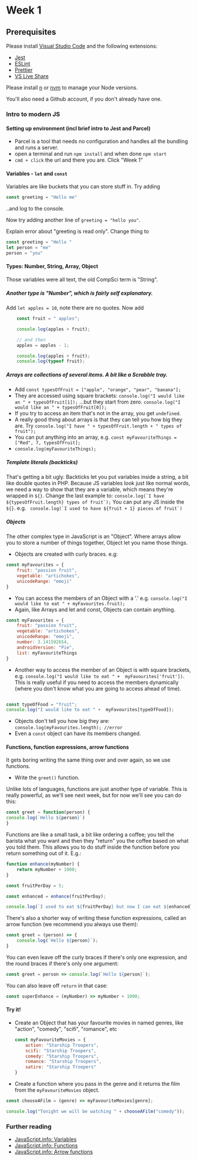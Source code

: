 # Week 1

## Prerequisites

Please install [Visual Studio Code](https://code.visualstudio.com/) and the
following extensions:

-   [Jest](https://marketplace.visualstudio.com/items?itemName=firsttris.vscode-jest-runner)
-   [ESLint](https://marketplace.visualstudio.com/items?itemName=dbaeumer.vscode-eslint)
-   [Prettier](https://marketplace.visualstudio.com/items?itemName=esbenp.prettier-vscode)
-   [VS Live Share](https://marketplace.visualstudio.com/items?itemName=MS-vsliveshare.vsliveshare)

Please install [n](https://github.com/tj/n) or
[nvm](https://github.com/creationix/nvm) to manage your Node versions.

You'll also need a Github account, if you don't already have one.


### Intro to modern JS

#### Setting up environment (incl brief intro to Jest and Parcel)
-   Parcel is a tool that needs no configuration and handles all the bundling and runs a server.
-   open a terminal and run `npm install` and when done `npm start`
-   `cmd + click` the url and there you are. Click "Week 1"
    
#### Variables - `let` and `const`

Variables are like buckets that you can store stuff in. Try adding 
```js
const greeting = "Hello me"
```
..and log to the console.

Now try adding another line of `greeting = "hello you"`.

Explain error about "greeting is read only". Change thing to
```js
const greeting = "Hello "
let person = "me"
person = "you"
```
    
#### Types: Number, String, Array, Object

Those variables were all text, the old CompSci term is "String".

##### Another type is "Number", which is fairly self explanatory.

Add `let apples = 10`, note there are no quotes. Now add 
```javascript 
    const fruit = " apples";

    console.log(apples + fruit);

    // and then
    apples = apples - 1;

    console.log(apples + fruit);
    console.log(typeof fruit);
```
##### Arrays are collections of several items. A bit like a Scrabble tray.

- Add `const typesOfFruit = ["apple", "orange", "pear", "banana"];`
- They are accessed using square brackets:
    `console.log("I would like an " + typesOfFruit[1]);`
    ...but they start from zero.
    `console.log("I would like an " + typesOfFruit[0]);`
- If you try to access an item that's not in the array, you get `undefined`.
- A really good thing about arrays is that they can tell you how big they are. Try `console.log("I have " + typesOfFruit.length + " types of fruit");`
- You can put anything into an array, e.g. `const myFavouriteThings = ["Red", 7, typesOfFruit];`
- `console.log(myFavouriteThings);`

##### Template literals (backticks)

That's getting a bit ugly. Backticks let you put variables inside a string, a bit like double quotes in PHP. Because JS variables look just like normal words, we need a way to show that they are a variable, which means they're wrapped in `${}`. Change the last example to:
``console.log(`I have ${typesOfFruit.length} types of fruit`);``
You can put any JS inside the `${}`. e.g. 
`` console.log(`I used to have ${fruit + 1} pieces of fruit`)``

##### Objects
The other complex type in JavaScript is an "Object". Where arrays allow you to store a number of things together, Object let you name those things.

- Objects are created with curly braces. e.g: 
```js
const myFavourites = {
    fruit: "passion fruit",
    vegetable: "artichokes",
    unicodeRange: "emoji" 
}
```
- You can access the members of an Object with a '.' e.g. `console.log("I would like to eat " + myFavourites.fruit);`
- Again, like Arrays and let and const, Objects can contain anything.

```js
const myFavourites = {
    fruit: "passion fruit",
    vegetable: "artichokes",
    unicodeRange: "emoji",
    number: 3.141592654,
    androidVersion: "Pie",
    list: myFavouriteThings
}
```
- Another way to access the member of an Object is with square brackets, e.g. 
`console.log("I would like to eat " +  myFavourites['fruit'])`. This is really useful if you need to access the members dynamically (where you don't know what you are going to access ahead of time).
```js

const typeOfFood = "fruit";
console.log("I would like to eat " +  myFavourites[typeOfFood]);

```
- Objects don't tell you how big they are: `console.log(myFavourites.length); //error`
- Even a `const` object can have its members changed. 

#### Functions, function expressions, arrow functions

It gets boring writing the same thing over and over again, so we use functions.

-   Write the `greet()` function.

Unlike lots of languages, functions are just another type of variable. This is really powerful, as we'll see next week, but for now we'll see you can do this:

```js
const greet = function(person) {
console.log(`Hello ${person}`)
}
```

Functions are like a small task, a bit like ordering a coffee; you tell the barista what you want and then they "return" you the coffee based on what you told them. This allows you to do stuff inside the function before you return something out of it. E.g.:

```js
function enhance(myNumber) {
    return myNumber + 1000;
}

const fruitPerDay = 5;

const enhanced = enhance(fruitPerDay);

console.log(`I used to eat ${fruitPerDay} but now I can eat ${enhanced}`);

```

There's also a shorter way of writing these function expressions, called an arrow function (we recommend you always use them):

```js
const greet = (person) => {
    console.log(`Hello ${person}`);
}
```

You can even leave off the curly braces if there's only one expression, and the round braces if there's only one argument:

```js
const greet = person => console.log(`Hello ${person}`);
```

You can also leave off `return` in that case:

```js
const superEnhance = (myNumber) => myNumber + 1000;
```
        
#### Try it!

- Create an Object that has your favourite movies in named genres, like "action", "comedy", "scifi", "romance", etc
    
    ```js
    const myFavouriteMovies = {
        action: "Starship Troopers",
        scifi: "Starship Troopers",
        comedy: "Starship Troopers",
        romance: "Starship Troopers",
        satire: "Starship Troopers"
    }
    ```
- Create a function where you pass in the genre and it returns the film  from the `myFavouriteMovies` object.

```javascript
const chooseAFilm = (genre) => myFavouriteMovies[genre];

console.log("Tonight we will be watching " + chooseAFilm("comedy"));

```

### Further reading

- [JavaScript.info: Variables](http://javascript.info/variables)
- [JavaScript.info: Functions](http://javascript.info/function-basics)
- [JavaScript.info: Arrow functions](http://javascript.info/function-expressions-arrows)
